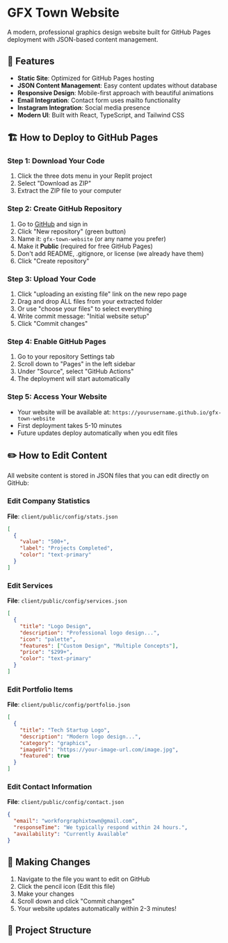 # GFX Town Website

A modern, professional graphics design website built for GitHub Pages deployment with JSON-based content management.

## 🚀 Features

- **Static Site**: Optimized for GitHub Pages hosting
- **JSON Content Management**: Easy content updates without database
- **Responsive Design**: Mobile-first approach with beautiful animations
- **Email Integration**: Contact form uses mailto functionality
- **Instagram Integration**: Social media presence
- **Modern UI**: Built with React, TypeScript, and Tailwind CSS

## 🏗️ How to Deploy to GitHub Pages

### Step 1: Download Your Code
1. Click the three dots menu in your Replit project
2. Select "Download as ZIP"
3. Extract the ZIP file to your computer

### Step 2: Create GitHub Repository
1. Go to [GitHub](https://github.com) and sign in
2. Click "New repository" (green button)
3. Name it: `gfx-town-website` (or any name you prefer)
4. Make it **Public** (required for free GitHub Pages)
5. Don't add README, .gitignore, or license (we already have them)
6. Click "Create repository"

### Step 3: Upload Your Code
1. Click "uploading an existing file" link on the new repo page
2. Drag and drop ALL files from your extracted folder
3. Or use "choose your files" to select everything
4. Write commit message: "Initial website setup"
5. Click "Commit changes"

### Step 4: Enable GitHub Pages
1. Go to your repository Settings tab
2. Scroll down to "Pages" in the left sidebar
3. Under "Source", select "GitHub Actions"
4. The deployment will start automatically

### Step 5: Access Your Website
- Your website will be available at: `https://yourusername.github.io/gfx-town-website`
- First deployment takes 5-10 minutes
- Future updates deploy automatically when you edit files

## ✏️ How to Edit Content

All website content is stored in JSON files that you can edit directly on GitHub:

### Edit Company Statistics
**File**: `client/public/config/stats.json`
```json
[
  {
    "value": "500+",
    "label": "Projects Completed",
    "color": "text-primary"
  }
]
```

### Edit Services
**File**: `client/public/config/services.json`
```json
[
  {
    "title": "Logo Design",
    "description": "Professional logo design...",
    "icon": "palette",
    "features": ["Custom Design", "Multiple Concepts"],
    "price": "$299+",
    "color": "text-primary"
  }
]
```

### Edit Portfolio Items
**File**: `client/public/config/portfolio.json`
```json
[
  {
    "title": "Tech Startup Logo",
    "description": "Modern logo design...",
    "category": "graphics",
    "imageUrl": "https://your-image-url.com/image.jpg",
    "featured": true
  }
]
```

### Edit Contact Information
**File**: `client/public/config/contact.json`
```json
{
  "email": "workforgraphixtown@gmail.com",
  "responseTime": "We typically respond within 24 hours.",
  "availability": "Currently Available"
}
```

## 🔧 Making Changes
1. Navigate to the file you want to edit on GitHub
2. Click the pencil icon (Edit this file)
3. Make your changes
4. Scroll down and click "Commit changes"
5. Your website updates automatically within 2-3 minutes!

## 📁 Project Structure

